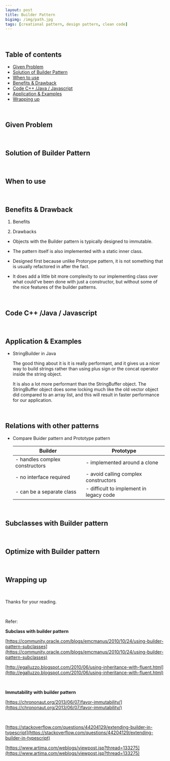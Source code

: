 ```yaml
---
layout: post
title: Builder Pattern
bigimg: /img/path.jpg
tags: [creational pattern, design pattern, clean code]
---
```






<br>

## Table of contents
- [Given Problem](#given-problem)
- [Solution of Builder Pattern](#solution-of-builder-pattern)
- [When to use](#when-to-use)
- [Benefits & Drawback](#benefits-&-drawback)
- [Code C++ /Java / Javascript](#code-c++-java-javascript)
- [Application & Examples](#application-&-examples)
- [Wrapping up](#wrapping-up)


<br>

## Given Problem 



<br>

## Solution of Builder Pattern



<br>

## When to use



<br>

## Benefits & Drawback
1. Benefits



2. Drawbacks
- Objects with the Builder pattern is typically designed to immutable.

- The pattern itself is also implemented with a static inner class.

- Designed first because unlike Protorype pattern, it is not something that is usually refactored in after the fact.

- It does add a little bit more complexity to our implementing class over what could've been done with just a constructor, but without some of the nice features of the builder patterns.

<br>

## Code C++ /Java / Javascript



<br>

## Application & Examples
- StringBuilder in Java

    The good thing about it is it is really performant, and it gives us a nicer way to build strings rather than using plus sign or the concat operator inside the string object.

    It is also a lot more performant than the StringBuffer object. The StringBuffer object does some locking much like the old vector object did compared to an array list, and this will result in faster performance for our application.


<br>

## Relations with other patterns
- Compare Buider pattern and Prototype pattern

    |             Builder            |                 Prototype                |
    | ------------------------------ | ---------------------------------------- |
    | - handles complex constructors | - implemented around a clone             |
    | - no interface required        | - avoid calling complex constructors     |
    | - can be a separate class      | - difficult to implement in legacy code  |



<br>

## Subclasses with Builder pattern




<br>

## Optimize with Builder pattern




<br>

## Wrapping up





<br>

Thanks for your reading.

<br>

Refer:

**Subclass with builder pattern**

[https://community.oracle.com/blogs/emcmanus/2010/10/24/using-builder-pattern-subclasses](https://community.oracle.com/blogs/emcmanus/2010/10/24/using-builder-pattern-subclasses)

[http://egalluzzo.blogspot.com/2010/06/using-inheritance-with-fluent.html](http://egalluzzo.blogspot.com/2010/06/using-inheritance-with-fluent.html)

<br>

**Immutability with builder pattern**

[https://chrononaut.org/2013/06/07/favor-immutability/](https://chrononaut.org/2013/06/07/favor-immutability/)

<br>

[https://stackoverflow.com/questions/44204129/extending-builder-in-typescript](https://stackoverflow.com/questions/44204129/extending-builder-in-typescript)

[https://www.artima.com/weblogs/viewpost.jsp?thread=133275](https://www.artima.com/weblogs/viewpost.jsp?thread=133275)